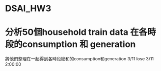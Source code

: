 # DSAI_HW3
# 分析50個household train data 在各時段的consumption 和 generation
將他們整理在一起得到各時段總和的consumption和generation
3/11 lose   3/11  2:00:00
